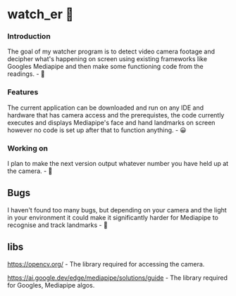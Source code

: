 # watch_er 🎥
### Introduction
The goal of my watcher program is to detect video camera footage and decipher what's happening on screen using existing frameworks like Googles Mediapipe and then make some functioning code from the readings. - 🤳
### Features 
The current application can be downloaded and run on any IDE and hardware that has camera access and the prerequistes, the code currently executes and displays Mediapipe's face and hand landmarks on screen however no code is set up after that to function anything. - 😀
### Working on
I plan to make the next version output whatever number you have held up at the camera. - 🏢
## Bugs
I haven't found too many bugs, but depending on your camera and the light in your environment it could make it significantly harder for Mediapipe to recognise and track landmarks - 🐛
## libs
https://opencv.org/ - The library required for accessing the camera.

https://ai.google.dev/edge/mediapipe/solutions/guide - The library required for Googles, Mediapipe algos.



